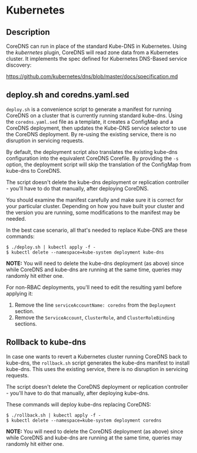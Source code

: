 # Kubernetes 

## Description
CoreDNS can run in place of the standard Kube-DNS in Kubernetes. Using the *kubernetes*
plugin, CoreDNS will read zone data from a Kubernetes cluster. It implements the
spec defined for Kubernetes DNS-Based service discovery:

   https://github.com/kubernetes/dns/blob/master/docs/specification.md


## deploy.sh and coredns.yaml.sed

`deploy.sh` is a convenience script to generate a manifest for running CoreDNS on a cluster
that is currently running standard kube-dns. Using the `coredns.yaml.sed` file as a template,
it creates a ConfigMap and a CoreDNS deployment, then updates the Kube-DNS service selector
to use the CoreDNS deployment. By re-using the existing service, there is no disruption in
servicing requests.

By default, the deployment script also translates the existing kube-dns configuration into the equivalent CoreDNS Corefile.
By providing the `-s` option, the deployment script will skip the translation of the ConfigMap from kube-dns to CoreDNS.

The script doesn't delete the kube-dns deployment or replication controller - you'll have to
do that manually, after deploying CoreDNS.

You should examine the manifest carefully and make sure it is correct for your particular
cluster. Depending on how you have built your cluster and the version you are running,
some modifications to the manifest may be needed.

In the best case scenario, all that's needed to replace Kube-DNS are these commands:

~~~
$ ./deploy.sh | kubectl apply -f -
$ kubectl delete --namespace=kube-system deployment kube-dns
~~~

**NOTE:** You will need to delete the kube-dns deployment (as above) since while CoreDNS and kube-dns are running at the same time, queries may randomly hit either one.

For non-RBAC deployments, you'll need to edit the resulting yaml before applying it:
1. Remove the line `serviceAccountName: coredns` from the `Deployment` section.
2. Remove the `ServiceAccount`, `ClusterRole`, and `ClusterRoleBinding` sections.


## Rollback to kube-dns

In case one wants to revert a Kubernetes cluster running CoreDNS back to kube-dns,
the `rollback.sh` script generates the kube-dns manifest to install kube-dns.
This uses the existing service, there is no disruption in servicing requests.

The script doesn't delete the CoreDNS deployment or replication controller - you'll have to
do that manually, after deploying kube-dns.

These commands will deploy kube-dns replacing CoreDNS:
~~~
$ ./rollback.sh | kubectl apply -f -
$ kubectl delete --namespace=kube-system deployment coredns
~~~

**NOTE:** You will need to delete the CoreDNS deployment (as above) since while CoreDNS and kube-dns are running at the same time, queries may randomly hit either one.
